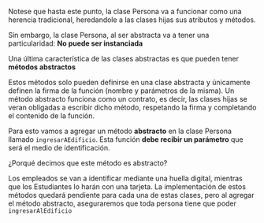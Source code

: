 Notese que hasta este punto, la clase Persona va a funcionar como una herencia tradicional, heredandole a las clases hijas sus atributos y métodos.

Sin embargo, la clase Persona, al ser abstracta va a tener una particularidad: **No puede ser instanciada**

Una última característica de las clases abstractas es que pueden tener **métodos abstractos**

Estos métodos solo pueden definirse en una clase abstracta y únicamente definen la firma de la función (nombre y parámetros de la misma). Un método abstracto funciona como un contrato, es decir, las clases hijas se veran obligadas a escribir dicho método, respetando la firma y completando el contenido de la función.

Para esto vamos a agregar un método **abstracto** en la clase Persona llamado `ingresarAEdificio`. Esta función **debe recibir un parámetro** que será el medio de identificación.

¿Porqué decimos que este método es abstracto?

Los empleados se van a identificar mediante una huella digital, mientras que los Estudiantes lo harán con una tarjeta. La implementación de estos métodos quedará pendiente para cada una de estas clases, pero al agregar el método abstracto, aseguraremos que toda persona tiene que poder `ingresarAlEdificio`